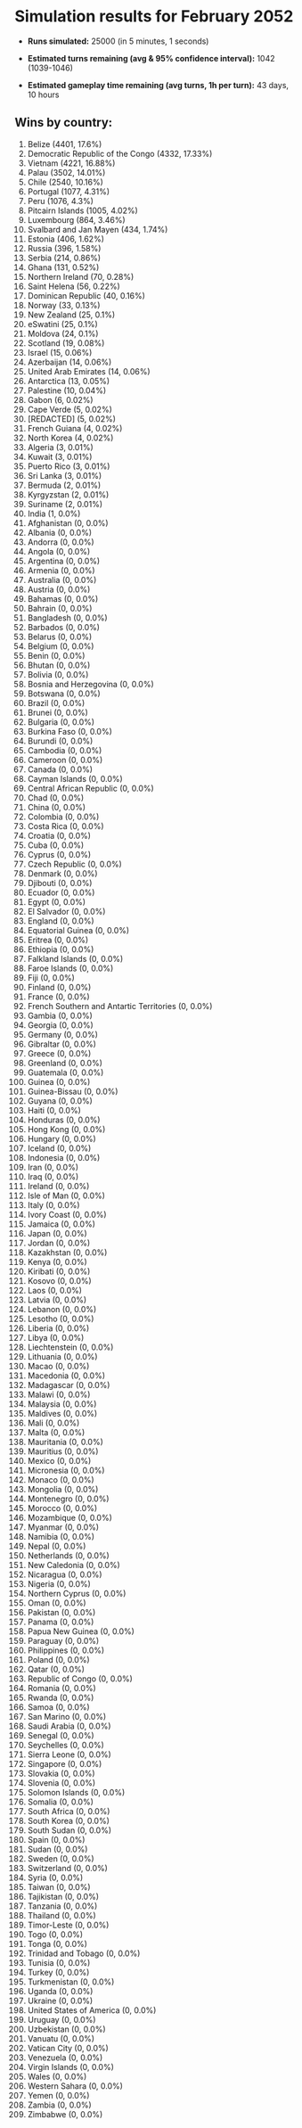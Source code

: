 # Simulation results for February 2052

* **Runs simulated:** 25000 (in 5 minutes, 1 seconds)

* **Estimated turns remaining (avg & 95% confidence interval):** 1042 (1039-1046)

* **Estimated gameplay time remaining (avg turns, 1h per turn):** 43 days, 10 hours

## Wins by country:
1. Belize (4401, 17.6%)
2. Democratic Republic of the Congo (4332, 17.33%)
3. Vietnam (4221, 16.88%)
4. Palau (3502, 14.01%)
5. Chile (2540, 10.16%)
6. Portugal (1077, 4.31%)
7. Peru (1076, 4.3%)
8. Pitcairn Islands (1005, 4.02%)
9. Luxembourg (864, 3.46%)
10. Svalbard and Jan Mayen (434, 1.74%)
11. Estonia (406, 1.62%)
12. Russia (396, 1.58%)
13. Serbia (214, 0.86%)
14. Ghana (131, 0.52%)
15. Northern Ireland (70, 0.28%)
16. Saint Helena (56, 0.22%)
17. Dominican Republic (40, 0.16%)
18. Norway (33, 0.13%)
19. New Zealand (25, 0.1%)
20. eSwatini (25, 0.1%)
21. Moldova (24, 0.1%)
22. Scotland (19, 0.08%)
23. Israel (15, 0.06%)
24. Azerbaijan (14, 0.06%)
25. United Arab Emirates (14, 0.06%)
26. Antarctica (13, 0.05%)
27. Palestine (10, 0.04%)
28. Gabon (6, 0.02%)
29. Cape Verde (5, 0.02%)
30. [REDACTED] (5, 0.02%)
31. French Guiana (4, 0.02%)
32. North Korea (4, 0.02%)
33. Algeria (3, 0.01%)
34. Kuwait (3, 0.01%)
35. Puerto Rico (3, 0.01%)
36. Sri Lanka (3, 0.01%)
37. Bermuda (2, 0.01%)
38. Kyrgyzstan (2, 0.01%)
39. Suriname (2, 0.01%)
40. India (1, 0.0%)
41. Afghanistan (0, 0.0%)
42. Albania (0, 0.0%)
43. Andorra (0, 0.0%)
44. Angola (0, 0.0%)
45. Argentina (0, 0.0%)
46. Armenia (0, 0.0%)
47. Australia (0, 0.0%)
48. Austria (0, 0.0%)
49. Bahamas (0, 0.0%)
50. Bahrain (0, 0.0%)
51. Bangladesh (0, 0.0%)
52. Barbados (0, 0.0%)
53. Belarus (0, 0.0%)
54. Belgium (0, 0.0%)
55. Benin (0, 0.0%)
56. Bhutan (0, 0.0%)
57. Bolivia (0, 0.0%)
58. Bosnia and Herzegovina (0, 0.0%)
59. Botswana (0, 0.0%)
60. Brazil (0, 0.0%)
61. Brunei (0, 0.0%)
62. Bulgaria (0, 0.0%)
63. Burkina Faso (0, 0.0%)
64. Burundi (0, 0.0%)
65. Cambodia (0, 0.0%)
66. Cameroon (0, 0.0%)
67. Canada (0, 0.0%)
68. Cayman Islands (0, 0.0%)
69. Central African Republic (0, 0.0%)
70. Chad (0, 0.0%)
71. China (0, 0.0%)
72. Colombia (0, 0.0%)
73. Costa Rica (0, 0.0%)
74. Croatia (0, 0.0%)
75. Cuba (0, 0.0%)
76. Cyprus (0, 0.0%)
77. Czech Republic (0, 0.0%)
78. Denmark (0, 0.0%)
79. Djibouti (0, 0.0%)
80. Ecuador (0, 0.0%)
81. Egypt (0, 0.0%)
82. El Salvador (0, 0.0%)
83. England (0, 0.0%)
84. Equatorial Guinea (0, 0.0%)
85. Eritrea (0, 0.0%)
86. Ethiopia (0, 0.0%)
87. Falkland Islands (0, 0.0%)
88. Faroe Islands (0, 0.0%)
89. Fiji (0, 0.0%)
90. Finland (0, 0.0%)
91. France (0, 0.0%)
92. French Southern and Antartic Territories (0, 0.0%)
93. Gambia (0, 0.0%)
94. Georgia (0, 0.0%)
95. Germany (0, 0.0%)
96. Gibraltar (0, 0.0%)
97. Greece (0, 0.0%)
98. Greenland (0, 0.0%)
99. Guatemala (0, 0.0%)
100. Guinea (0, 0.0%)
101. Guinea-Bissau (0, 0.0%)
102. Guyana (0, 0.0%)
103. Haiti (0, 0.0%)
104. Honduras (0, 0.0%)
105. Hong Kong (0, 0.0%)
106. Hungary (0, 0.0%)
107. Iceland (0, 0.0%)
108. Indonesia (0, 0.0%)
109. Iran (0, 0.0%)
110. Iraq (0, 0.0%)
111. Ireland (0, 0.0%)
112. Isle of Man (0, 0.0%)
113. Italy (0, 0.0%)
114. Ivory Coast (0, 0.0%)
115. Jamaica (0, 0.0%)
116. Japan (0, 0.0%)
117. Jordan (0, 0.0%)
118. Kazakhstan (0, 0.0%)
119. Kenya (0, 0.0%)
120. Kiribati (0, 0.0%)
121. Kosovo (0, 0.0%)
122. Laos (0, 0.0%)
123. Latvia (0, 0.0%)
124. Lebanon (0, 0.0%)
125. Lesotho (0, 0.0%)
126. Liberia (0, 0.0%)
127. Libya (0, 0.0%)
128. Liechtenstein (0, 0.0%)
129. Lithuania (0, 0.0%)
130. Macao (0, 0.0%)
131. Macedonia (0, 0.0%)
132. Madagascar (0, 0.0%)
133. Malawi (0, 0.0%)
134. Malaysia (0, 0.0%)
135. Maldives (0, 0.0%)
136. Mali (0, 0.0%)
137. Malta (0, 0.0%)
138. Mauritania (0, 0.0%)
139. Mauritius (0, 0.0%)
140. Mexico (0, 0.0%)
141. Micronesia (0, 0.0%)
142. Monaco (0, 0.0%)
143. Mongolia (0, 0.0%)
144. Montenegro (0, 0.0%)
145. Morocco (0, 0.0%)
146. Mozambique (0, 0.0%)
147. Myanmar (0, 0.0%)
148. Namibia (0, 0.0%)
149. Nepal (0, 0.0%)
150. Netherlands (0, 0.0%)
151. New Caledonia (0, 0.0%)
152. Nicaragua (0, 0.0%)
153. Nigeria (0, 0.0%)
154. Northern Cyprus (0, 0.0%)
155. Oman (0, 0.0%)
156. Pakistan (0, 0.0%)
157. Panama (0, 0.0%)
158. Papua New Guinea (0, 0.0%)
159. Paraguay (0, 0.0%)
160. Philippines (0, 0.0%)
161. Poland (0, 0.0%)
162. Qatar (0, 0.0%)
163. Republic of Congo (0, 0.0%)
164. Romania (0, 0.0%)
165. Rwanda (0, 0.0%)
166. Samoa (0, 0.0%)
167. San Marino (0, 0.0%)
168. Saudi Arabia (0, 0.0%)
169. Senegal (0, 0.0%)
170. Seychelles (0, 0.0%)
171. Sierra Leone (0, 0.0%)
172. Singapore (0, 0.0%)
173. Slovakia (0, 0.0%)
174. Slovenia (0, 0.0%)
175. Solomon Islands (0, 0.0%)
176. Somalia (0, 0.0%)
177. South Africa (0, 0.0%)
178. South Korea (0, 0.0%)
179. South Sudan (0, 0.0%)
180. Spain (0, 0.0%)
181. Sudan (0, 0.0%)
182. Sweden (0, 0.0%)
183. Switzerland (0, 0.0%)
184. Syria (0, 0.0%)
185. Taiwan (0, 0.0%)
186. Tajikistan (0, 0.0%)
187. Tanzania (0, 0.0%)
188. Thailand (0, 0.0%)
189. Timor-Leste (0, 0.0%)
190. Togo (0, 0.0%)
191. Tonga (0, 0.0%)
192. Trinidad and Tobago (0, 0.0%)
193. Tunisia (0, 0.0%)
194. Turkey (0, 0.0%)
195. Turkmenistan (0, 0.0%)
196. Uganda (0, 0.0%)
197. Ukraine (0, 0.0%)
198. United States of America (0, 0.0%)
199. Uruguay (0, 0.0%)
200. Uzbekistan (0, 0.0%)
201. Vanuatu (0, 0.0%)
202. Vatican City (0, 0.0%)
203. Venezuela (0, 0.0%)
204. Virgin Islands (0, 0.0%)
205. Wales (0, 0.0%)
206. Western Sahara (0, 0.0%)
207. Yemen (0, 0.0%)
208. Zambia (0, 0.0%)
209. Zimbabwe (0, 0.0%)
